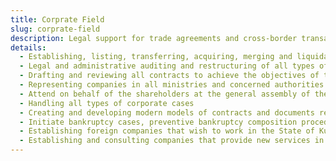```yaml
---
title: Corprate Field
slug: corprate-field
description: Legal support for trade agreements and cross-border transactions.
details:
  - Establishing, listing, transferring, acquiring, merging and liquidating companies of all kinds
  - Legal and administrative auditing and restructuring of all types of companies
  - Drafting and reviewing all contracts to achieve the objectives of the company
  - Representing companies in all ministries and concerned authorities
  - Attend on behalf of the shareholders at the general assembly of the joint-stock companies
  - Handling all types of corporate cases
  - Creating and developing modern models of contracts and documents regulating the work of companies and their conduct of their activities in line with the modern international development in this field
  - Initiate bankruptcy cases, preventive bankruptcy composition procedures, and follow up on bankruptcy procedures
  - Establishing foreign companies that wish to work in the State of Kuwait in accordance with the Foreign Capital Investment Law and under the umbrella of the Direct Investment Promotion Authority (KDIPA) and the offset system, and providing related advice
  - Establishing and consulting companies that provide new services in the local market, such as the small projects company, project portfolio, time-share system, easement rights and traditional insurance in accordance with Islamic Sharia, credit worthiness assessment and debt purchase and collection
---
```

